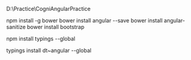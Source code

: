 D:\Practice\CogniAngularPractice

npm install -g bower
bower install angular --save
bower install angular-sanitize
bower install bootstrap

npm install typings --global

typings install dt~angular --global